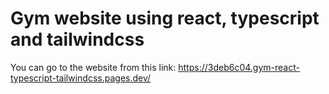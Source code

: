 # Gym website using react, typescript and tailwindcss

You can go to the website from this link:
https://3deb6c04.gym-react-typescript-tailwindcss.pages.dev/
